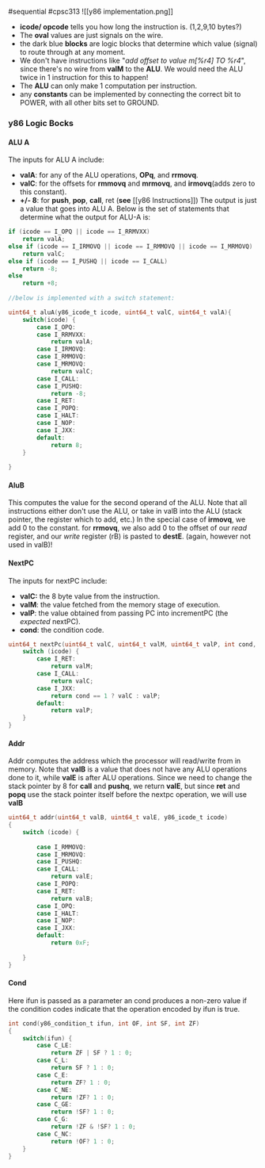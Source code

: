 #sequential #cpsc313 
![[y86 implementation.png]]
- **icode/ opcode** tells you how long the instruction is. (1,2,9,10 bytes?)
- The **oval** values are just signals on the wire. 
- the dark blue **blocks** are logic blocks that determine which value (signal) to route through at any moment.
- We don't have instructions like "*add offset to value m[%r4] TO %r4*", since there's no wire from **valM**  to the **ALU**. We would need the ALU twice in 1 instruction for this to happen!
- The **ALU** can only make 1 computation per instruction.
- any **constants** can be implemented by connecting the correct bit to POWER, with all other bits set to GROUND.
### y86 Logic Bocks

#### ALU A 
The inputs for ALU A include:
- **valA**: for any of the ALU operations, **OPq**, and **rrmovq**.
- **valC**: for the offsets for **rmmovq** and **mrmovq**, and **irmovq**(adds zero to this constant).
- **+/- 8**: for **push**, **pop**, **call**, ret (**see** [[y86 Instructions]])
The output is just a value that goes into ALU A. Below is the set of statements that determine what the output for ALU-A is:
```C
if (icode == I_OPQ || icode == I_RRMVXX)  
	return valA;  
else if (icode == I_IRMOVQ || icode == I_RMMOVQ || icode == I_MRMOVQ)  
	return valC;  
else if (icode == I_PUSHQ || icode == I_CALL)  
	return -8;  
else  
	return +8;
	
//below is implemented with a switch statement:

uint64_t aluA(y86_icode_t icode, uint64_t valC, uint64_t valA){
    switch(icode) {
        case I_OPQ:
        case I_RRMVXX:
            return valA;
        case I_IRMOVQ:
        case I_RMMOVQ:
        case I_MRMOVQ:
            return valC;
        case I_CALL:
        case I_PUSHQ:
            return -8;
        case I_RET:
        case I_POPQ:
        case I_HALT:
        case I_NOP:
        case I_JXX:
        default:
            return 8;
    }
    
}
```

#### AluB
This computes the value for the second operand of the ALU. Note that all instructions either don't use the ALU, or take in valB into the ALU (stack pointer, the register which to add, etc.) In the special case of **irmovq**, we add 0 to the constant. for **rrmovq**, we also add 0 to the offset of our *read* register, and our *write* register (rB) is pasted to **destE**. (again, however not used in valB)!
#### NextPC
The inputs for nextPC include:
- **valC:** the 8 byte value from the instruction.
- **valM**: the value fetched from the memory stage of execution.
- **valP**: the value obtained from passing PC into incrementPC (the *expected* nextPC).
- **cond**: the condition code. 
```c
uint64_t nextPc(uint64_t valC, uint64_t valM, uint64_t valP, int cond, y86_icode_t icode){
    switch (icode) {
        case I_RET:
            return valM;
        case I_CALL:
            return valC;
        case I_JXX:
            return cond == 1 ? valC : valP;
        default:
            return valP;
    }
}
```

#### Addr
Addr computes the address which the processor will read/write from in memory. Note that **valB** is  a value that does not have any ALU operations done to it, while **valE** is after ALU operations. Since we need to change the stack pointer by 8 for **call** and **pushq**, we return **valE**, but since **ret** and **popq** use the stack pointer itself before the nextpc operation, we will use **valB**
```c
uint64_t addr(uint64_t valB, uint64_t valE, y86_icode_t icode)
{
    switch (icode) {
        
        case I_RMMOVQ:
        case I_MRMOVQ:
        case I_PUSHQ:
        case I_CALL:
            return valE;
        case I_POPQ:
        case I_RET:
            return valB;
        case I_OPQ:
        case I_HALT:
        case I_NOP:
        case I_JXX:
        default:
            return 0xF;
        
    }
}
```


#### Cond
Here ifun is passed as a parameter an cond produces a non-zero value if the condition codes indicate that the operation encoded by ifun is true.
```C
int cond(y86_condition_t ifun, int OF, int SF, int ZF)
{
    switch(ifun) {
        case C_LE:
            return ZF | SF ? 1 : 0;
        case C_L:
            return SF ? 1 : 0;
        case C_E:
            return ZF? 1 : 0;
        case C_NE:
            return !ZF? 1 : 0;
        case C_GE:
            return !SF? 1 : 0;
        case C_G:
            return !ZF & !SF? 1 : 0;
        case C_NC:
            return !OF? 1 : 0;
    }
}
```
